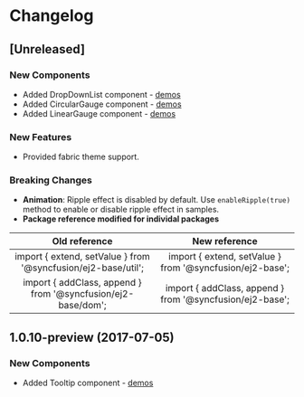# Changelog

## [Unreleased]

### New Components

- Added DropDownList component - [demos](http://ej2.syncfusion.com/demos/#/material/dropdownlist/default.html)
- Added CircularGauge component - [demos](http://ej2.syncfusion.com/demos/#/material/circulargauge/default.html)
- Added LinearGauge component - [demos](http://ej2.syncfusion.com/demos/#/material/lineargauge/default.html)

### New Features

- Provided fabric theme support.

### Breaking Changes

- **Animation**: Ripple effect is disabled by default. Use `enableRipple(true)` method to enable or disable ripple effect in samples.
- **Package reference modified for individal packages**

| **Old reference**                                           | **New reference**                                            |
|:---------------------------------------------------------------:|:----------------------------------------------------------:|
| import { extend, setValue } from '@syncfusion/ej2-base/util'; | import { extend, setValue } from '@syncfusion/ej2-base'; |
| import { addClass, append } from '@syncfusion/ej2-base/dom';  | import { addClass, append } from '@syncfusion/ej2-base'; |

## 1.0.10-preview (2017-07-05)

### New Components

- Added Tooltip component - [demos](http://ej2.syncfusion.com/demos/#/material/tooltip/default.html)